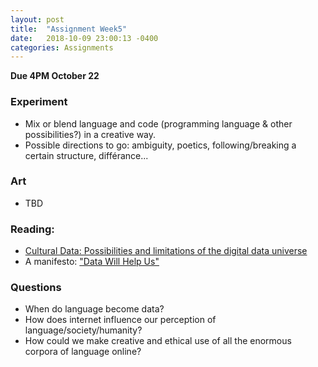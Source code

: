 ```yaml
---
layout: post
title:  "Assignment Week5"
date:   2018-10-09 23:00:13 -0400
categories: Assignments
---
```

**Due 4PM October 22**  
### Experiment
* Mix or blend language and code (programming language & other possibilities?) in a creative way.
* Possible directions to go: ambiguity, poetics, following/breaking a certain structure, différance...

### Art
* TBD

### Reading:
* [Cultural Data: Possibilities and limitations of the digital data universe](http://manovich.net/content/04-projects/102-cultural-data/cultural_data_article.pdf)
* A manifesto: ["Data Will Help Us"](http://datawillhelp.us/)
<!-- * surveillance capitalism? -->
<!-- * [How to think about bots?](https://motherboard.vice.com/en_us/article/qkzpdm/how-to-think-about-bots) -->

### Questions
* When do language become data?
* How does internet influence our perception of language/society/humanity?
* How could we make creative and ethical use of all the enormous corpora of language online?
